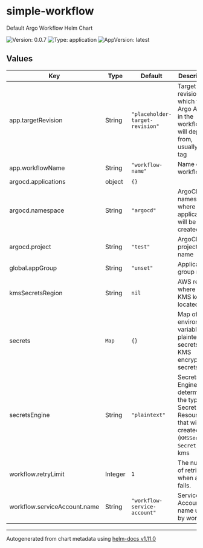 # simple-workflow

Default Argo Workflow Helm Chart

![Version: 0.0.7](https://img.shields.io/badge/Version-0.0.7-informational?style=flat-square) ![Type: application](https://img.shields.io/badge/Type-application-informational?style=flat-square) ![AppVersion: latest](https://img.shields.io/badge/AppVersion-latest-informational?style=flat-square)

## Values

| Key | Type | Default | Description |
|-----|------|---------|-------------|
| app.targetRevision | String | `"placeholder-target-revision"` | Target revision which the Argo Apps in the workflow will deploy from, usually a Git tag |
| app.workflowName | String | `"workflow-name"` | Name of the workflow |
| argocd.applications | object | `{}` |  |
| argocd.namespace | String | `"argocd"` | ArgoCD namespace where all applications will be created |
| argocd.project | String | `"test"` | ArgoCD project name |
| global.appGroup | String | `"unset"` | Application group name |
| kmsSecretsRegion | String | `nil` | AWS region where the KMS key is located |
| secrets | `Map` | `{}` | Map of environment variables to plaintext secrets or KMS encrypted secrets. |
| secretsEngine | String | `"plaintext"` | Secrets Engine determines the type of Secret Resource that will be created (`KMSSecret`, `Secret`). kms || plaintext are possible values. |
| workflow.retryLimit | Integer | `1` | The number of retries when a step fails. |
| workflow.serviceAccount.name | String | `"workflow-service-account"` | Service Account name used by workflow |

----------------------------------------------
Autogenerated from chart metadata using [helm-docs v1.11.0](https://github.com/norwoodj/helm-docs/releases/v1.11.0)
